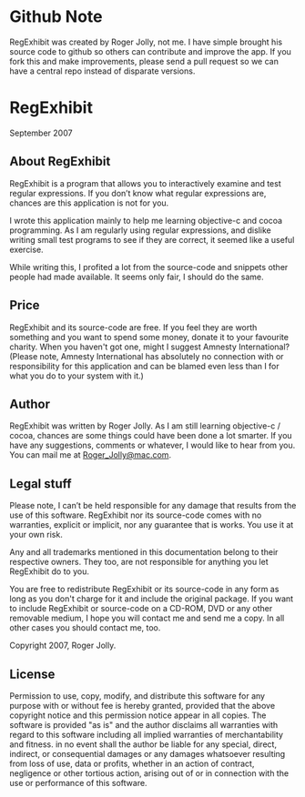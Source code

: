 # Github Note
RegExhibit was created by Roger Jolly, not me. I have simple brought his source code to github so others can contribute and improve the app. If you fork this and make improvements, please send a pull request so we can have a central repo instead of disparate versions.

# RegExhibit
September 2007

## About RegExhibit
RegExhibit is a program that allows you to interactively examine and test regular expressions. If you don’t know what regular expressions are, chances are this application is not for you.

I wrote this application mainly to help me learning objective-c and cocoa programming. As I am regularly using regular expressions, and dislike writing small test programs to see if they are correct, it seemed like a useful exercise.

While writing this, I profited a lot from the source-code and snippets other people had made available. It seems only fair, I should do the same.

## Price
RegExhibit and its source-code are free. If you feel they are worth something and you want to spend some money, donate it to your favourite charity. When you haven't got one, might I suggest Amnesty International? (Please note, Amnesty International has absolutely no connection with or responsibility for this application and can be blamed even less than I for what you do to your system with it.)

## Author
RegExhibit was written by Roger Jolly. As I am still learning objective-c / cocoa, chances are some things could have been done a lot smarter. If you have any suggestions, comments or whatever, I would like to hear from you. You can mail me at Roger_Jolly@mac.com.

## Legal stuff
Please note, I can’t be held responsible for any damage that results from the use of this software. RegExhibit nor its source-code comes with no warranties, explicit or implicit, nor any guarantee that is works. You use it at your own risk.

Any and all trademarks mentioned in this documentation belong to their respective owners. They too, are not responsible for anything you let RegExhibit do to you.

You are free to redistribute RegExhibit or its source-code in any form as long as you don't charge for it and include the original package. If you want to include RegExhibit or source-code on a CD-ROM, DVD or any other removable medium, I hope you will contact me and send me a copy. In all other cases you should contact me, too. 

Copyright 2007, Roger Jolly.

## License
Permission to use, copy, modify, and distribute this software for any purpose with or without fee is hereby granted, provided that the above copyright notice and this permission notice appear in all copies.
The software is provided "as is" and the author disclaims all warranties with regard to this software including all implied warranties of merchantability and fitness. in no event shall the author be liable for any special, direct, indirect, or consequential damages or any damages whatsoever resulting from loss of use, data or profits, whether in an action of contract, negligence or other tortious action, arising out of or in connection with the use or performance of this software.